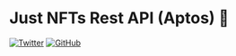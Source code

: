 # Just NFTs Rest API (Aptos) 🌌

[![Twitter](https://custom-icon-badges.demolab.com/badge/-Follow-blue?style=for-the-badge&logoColor=white&logo=twitter)](https://twitter.com/AadeeWasTaken)
[![GitHub](https://custom-icon-badges.demolab.com/badge/-Follow-orange?style=for-the-badge&logoColor=white&logo=github)](https://github.com/AadeeWasTaken)


